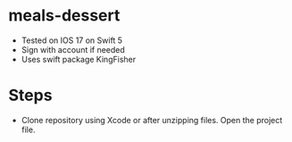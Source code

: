 # meals-dessert
* Tested on IOS 17 on Swift 5
* Sign with account if needed
* Uses swift package KingFisher
# Steps
* Clone repository using Xcode or after unzipping files. Open the project file.

